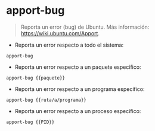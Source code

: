 # apport-bug

> Reporta un error (bug) de Ubuntu.
> Más información: <https://wiki.ubuntu.com/Apport>.

- Reporta un error respecto a todo el sistema:

`apport-bug`

- Reporta un error respecto a un paquete específico:

`apport-bug {{paquete}}`

- Reporta un error respecto a un programa específico:

`apport-bug {{ruta/a/programa}}`

- Reporta un error respecto a un proceso específico:

`apport-bug {{PID}}`
